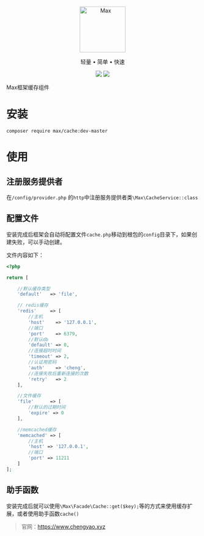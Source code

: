 <br>

<p align="center">
<img src="https://raw.githubusercontent.com/topyao/max/master/public/favicon.ico" width="120" alt="Max">
</p>

<p align="center">轻量 • 简单 • 快速</p>

<p align="center">
<img src="https://img.shields.io/badge/php-%3E%3D7.2.0-brightgreen">
<img src="https://img.shields.io/badge/license-apache%202-blue">
</p>

Max框架缓存组件

# 安装

```
composer require max/cache:dev-master
```

# 使用

## 注册服务提供者

在`/config/provider.php` 的`http`中注册服务提供者类`\Max\CacheService::class`

## 配置文件

安装完成后框架会自动将配置文件`cache.php`移动到根包的`config`目录下，如果创建失败，可以手动创建。

文件内容如下：

```php
<?php

return [

    //默认缓存类型
    'default'   => 'file',

    // redis缓存
    'redis'     => [
        //主机
        'host'    => '127.0.0.1',
        //端口
        'port'    => 6379,
        //默认db
        'default' => 0,
        //连接超时时间
        'timeout' => 2,
        //认证用密码
        'auth'    => 'cheng',
        //连接失败后重新连接的次数
        'retry'   => 2
    ],

    //文件缓存
    'file'      => [
        //默认的过期时间
        'expire' => 0
    ],

    //memcached缓存
    'memcached' => [
        //主机
        'host' => '127.0.0.1',
        //端口
        'port' => 11211
    ]
];

```

## 助手函数

安装完成后就可以使用`\Max\Facade\Cache::get($key);`等的方式来使用缓存扩展，或者使用助手函数`cache()`

> 官网：https://www.chengyao.xyz
